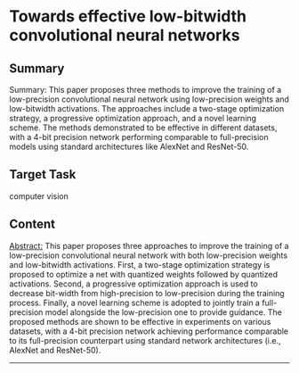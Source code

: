 # Towards effective low-bitwidth convolutional neural networks

## Summary

Summary: This paper proposes three methods to improve the training of a low-precision convolutional neural network using low-precision weights and low-bitwidth activations. The approaches include a two-stage optimization strategy, a progressive optimization approach, and a novel learning scheme. The methods demonstrated to be effective in different datasets, with a 4-bit precision network performing comparable to full-precision models using standard architectures like AlexNet and ResNet-50.


## Target Task

computer vision

## Content

<Abstract:>
This paper proposes three approaches to improve the training of a low-precision convolutional neural network with both low-precision weights and low-bitwidth activations. First, a two-stage optimization strategy is proposed to optimize a net with quantized weights followed by quantized activations. Second, a progressive optimization approach is used to decrease bit-width from high-precision to low-precision during the training process. Finally, a novel learning scheme is adopted to jointly train a full-precision model alongside the low-precision one to provide guidance. The proposed methods are shown to be effective in experiments on various datasets, with a 4-bit precision network achieving performance comparable to its full-precision counterpart using standard network architectures (i.e., AlexNet and ResNet-50).



---


